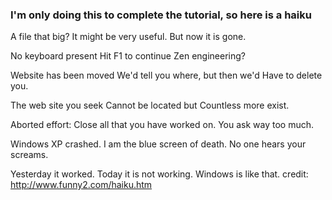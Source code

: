 ### I'm only doing this to complete the tutorial, so here is a haiku
A file that big?
It might be very useful.
But now it is gone.

No keyboard present
Hit F1 to continue
Zen engineering?

Website has been moved
We'd tell you where, but then we'd
Have to delete you.

The web site you seek
Cannot be located but
Countless more exist.

Aborted effort:
Close all that you have worked on.
You ask way too much.

Windows XP crashed.
I am the blue screen of death.
No one hears your screams.

Yesterday it worked.
Today it is not working.
Windows is like that.
credit: http://www.funny2.com/haiku.htm
<!--
**w-radko/w-radko** is a ✨ _special_ ✨ repository because its `README.md` (this file) appears on your GitHub profile.

Here are some ideas to get you started:

- 🔭 I’m currently working on ...
- 🌱 I’m currently learning ...
- 👯 I’m looking to collaborate on ...
- 🤔 I’m looking for help with ...
- 💬 Ask me about ...
- 📫 How to reach me: ...
- 😄 Pronouns: ...
- ⚡ Fun fact: ...
-->
